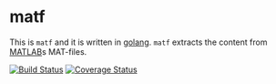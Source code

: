 matf
====

This is `matf` and it is written in [golang](https://golang.org/). `matf` extracts the content from [MATLAB](https://mathworks.com)s MAT-files.

[![Build Status](https://travis-ci.org/florianl/matf.svg?branch=master)](https://travis-ci.org/florianl/matf) [![Coverage Status](https://coveralls.io/repos/github/florianl/matf/badge.svg?branch=master)](https://coveralls.io/github/florianl/matf?branch=master)
